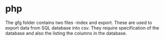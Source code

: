 # php
The gfg folder contains two files 
-index and export. 
These are used to export data from SQL database into csv.
They require specification of the database and also the listing the columns in the database.
